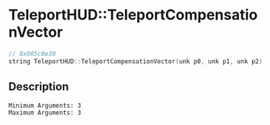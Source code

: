 # TeleportHUD::TeleportCompensationVector
```c
// 0x005c0e30
string TeleportHUD::TeleportCompensationVector(unk p0, unk p1, unk p2)
```
## Description
```
Minimum Arguments: 3
Maximum Arguments: 3
```
